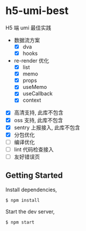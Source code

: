# h5-umi-best

H5 端 umi 最佳实践

- 数据流方案
  - [x] dva
  - [x] hooks
- re-render 优化
  - [x] list
  - [x] memo
  - [x] props
  - [x] useMemo
  - [x] useCallback
  - [x] context
- [x] 高清支持, 此库不包含
- [x] oss 支持, 此库不包含
- [x] sentry 上报接入, 此库不包含
- [x] 分包优化
- [ ] 编译优化
- [ ] lint 代码检查接入
- [ ] 友好错误页

## Getting Started

Install dependencies,

```bash
$ npm install
```

Start the dev server,

```bash
$ npm start
```
